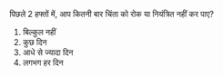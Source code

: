 पिछले 2 हफ्तों में, आप कितनी बार चिंता को रोक या नियंत्रित नहीं कर पाए?
1. बिल्कुल नहीं
2. कुछ दिन
3. आधे से ज्यादा दिन
4. लगभग हर दिन
